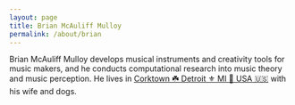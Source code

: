 ```yaml
---
layout: page
title: Brian McAuliff Mulloy
permalink: /about/brian
---
```

Brian McAuliff Mulloy develops musical instruments and creativity tools for music makers, and he conducts computational research into music theory and music perception. He lives in <a href="https://en.wikipedia.org/wiki/Corktown,_Detroit">Corktown ☘️ Detroit ⚜️ MI 🧤 USA 🇺🇸</a> with his wife and dogs.
